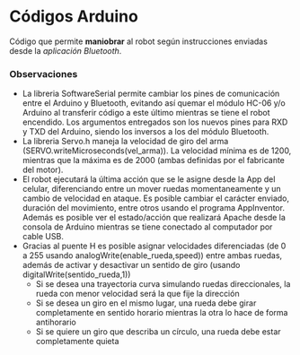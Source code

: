 # Códigos Arduino

Código que permite **maniobrar** al robot según instrucciones enviadas desde la *aplicación Bluetooth*.

### Observaciones
- La libreria SoftwareSerial permite cambiar los pines de comunicación entre el Arduino y Bluetooth, evitando así quemar el módulo HC-06 y/o Arduino al transferir código a este último mientras se tiene el robot encendido. Los argumentos entregados son los nuevos pines para RXD y TXD del Arduino, siendo los inversos a los del módulo Bluetooth.
- La libreria Servo.h maneja la velocidad de giro del arma (SERVO.writeMicroseconds(vel_arma)). La velocidad mínima es de 1200, mientras que la máxima es de 2000 (ambas definidas por el fabricante del motor).
- El robot ejecutará la última acción que se le asigne desde la App del celular, diferenciando entre un mover ruedas momentaneamente y un cambio de velocidad en ataque. Es posible cambiar el carácter enviado, duración del movimiento, entre otros usando el programa AppInventor. Además es posible ver el estado/acción que realizará Apache desde la consola de Arduino mientras se tiene conectado al computador por cable USB.
- Gracias al puente H es posible asignar velocidades diferenciadas (de 0 a 255 usando analogWrite(enable_rueda,speed)) entre ambas ruedas, además de activar y desactivar un sentido de giro (usando digitalWrite(sentido_rueda,1))
    - Si se desea una trayectoria curva simulando ruedas direccionales, la rueda con menor velocidad será la que fije la dirección
    - Si se desea un giro en el mismo lugar, una rueda debe girar completamente en sentido horario mientras la otra lo hace de forma antihorario
    - Si se quiere un giro que describa un círculo, una rueda debe estar completamente quieta